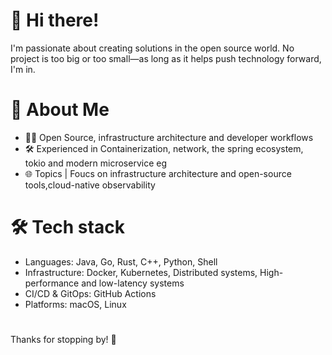 # 👋 Hi there! 
I'm passionate about creating solutions in the open source world. No project is too big or too small—as long as it helps push technology forward, I'm in.

# 🌟 About Me
- 🧑‍💻 Open Source, infrastructure architecture and developer workflows
- 🛠️ Experienced in Containerization, network, the spring ecosystem, tokio and modern microservice eg
- 🌐 Topics | Foucs on infrastructure architecture and open-source tools,cloud-native observability

# 🛠 Tech stack
- Languages: Java, Go, Rust, C++, Python, Shell
- Infrastructure: Docker, Kubernetes, Distributed systems, High-performance and low-latency systems
- CI/CD & GitOps: GitHub Actions
- Platforms: macOS, Linux

#
Thanks for stopping by! 🚀
  
